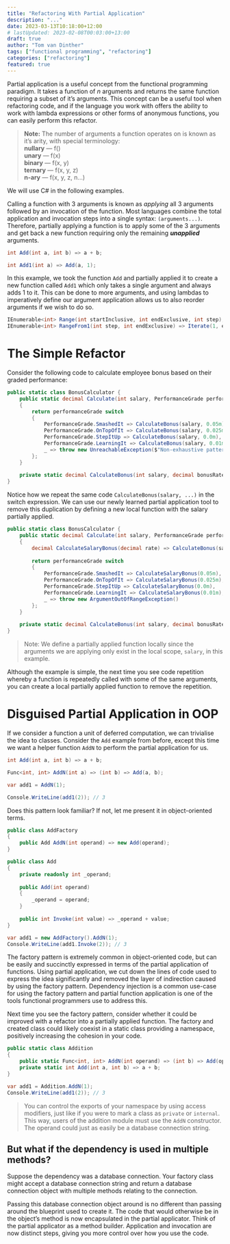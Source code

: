 ```yaml
---
title: "Refactoring With Partial Application"
description: "..."
date: 2023-03-13T10:18:00+12:00
# lastUpdated: 2023-02-08T00:03:00+13:00
draft: true
author: "Tom van Dinther"
tags: ["functional programming", "refactoring"]
categories: ["refactoring"]
featured: true
---
```

Partial application is a useful concept from the functional programming paradigm. It takes a function of *n* arguments and returns the same function requiring a subset of it’s arguments. This concept can be a useful tool when refactoring code, and if the language you work with offers the ability to work with lambda expressions or other forms of anonymous functions, you can easily perform this refactor.

> **Note:** The number of arguments a function operates on is known as it’s arity, with special terminology:  
**nullary** — f()  
**unary** — f(x)  
**binary** — f(x, y)  
**ternary** — f(x, y, z)  
**n-ary** — f(x, y, z, n…)  
> 

We will use C# in the following examples.

Calling a function with 3 arguments is known as *applying* all 3 arguments followed by an invocation of the function. Most languages combine the total application and invocation steps into a single syntax: `(arguments...)`. Therefore, partially applying a function is to apply some of the 3 arguments and get back a new function requiring only the remaining *********unapplied********* arguments.

```csharp
int Add(int a, int b) => a + b;

int Add1(int a) => Add(a, 1);
```

In this example, we took the function `Add` and partially applied it to create a new function called `Add1` which only takes a single argument and always adds 1 to it. This can be done to more arguments, and using lambdas to imperatively define our argument application allows us to also reorder arguments if we wish to do so.

```csharp
IEnumerable<int> Range(int startInclusive, int endExclusive, int step);
IEnumerable<int> RangeFrom1(int step, int endExclusive) => Iterate(1, endExclusive, step);
```

# The Simple Refactor

Consider the following code to calculate employee bonus based on their graded performance:

```csharp
public static class BonusCalculator {
    public static decimal Calculate(int salary, PerformanceGrade performanceGrade)
    {
        return performanceGrade switch
        {
            PerformanceGrade.SmashedIt => CalculateBonus(salary, 0.05m),
            PerformanceGrade.OnTopOfIt => CalculateBonus(salary, 0.025m),
            PerformanceGrade.StepItUp => CalculateBonus(salary, 0.0m),
            PerformanceGrade.LearningIt => CalculateBonus(salary, 0.01m),
            _ => throw new UnreachableException($"Non-exhaustive pattern matching on {typeof(PerformanceGrade)}")
        };
    }
    
    private static decimal CalculateBonus(int salary, decimal bonusRate) => salary * bonusRate;
}
```

Notice how we repeat the same code `CalculateBonus(salary, ...)` in the switch expression. We can use our newly learned partial application tool to remove this duplication by defining a new local function with the salary partially applied.

```csharp
public static class BonusCalculator {
    public static decimal Calculate(int salary, PerformanceGrade performanceGrade)
    {
        decimal CalculateSalaryBonus(decimal rate) => CalculateBonus(salary, rate);
        
        return performanceGrade switch
        {
            PerformanceGrade.SmashedIt => CalculateSalaryBonus(0.05m),
            PerformanceGrade.OnTopOfIt => CalculateSalaryBonus(0.025m),
            PerformanceGrade.StepItUp => CalculateSalaryBonus(0.0m),
            PerformanceGrade.LearningIt => CalculateSalaryBonus(0.01m),
            _ => throw new ArgumentOutOfRangeException()
        };
    }
    
    private static decimal CalculateBonus(int salary, decimal bonusRate) => salary * bonusRate;
}
```

> Note: We define a partially applied function locally since the arguments we are applying only exist in the local scope, `salary`, in this example.
> 

Although the example is simple, the next time you see code repetition whereby a function is repeatedly called with some of the same arguments, you can create a local partially applied function to remove the repetition.

# Disguised Partial Application in OOP

If we consider a function a unit of deferred computation, we can trivialise the idea to classes. Consider the `Add` example from before, except this time we want a helper function `AddN` to perform the partial application for us.

```csharp
int Add(int a, int b) => a + b;

Func<int, int> AddN(int a) => (int b) => Add(a, b);

var add1 = AddN(1);

Console.WriteLine(add1(2)); // 3
```

Does this pattern look familiar? If not, let me present it in object-oriented terms.

```csharp
public class AddFactory
{
    public Add AddN(int operand) => new Add(operand);
}

public class Add
{
    private readonly int _operand;
    
    public Add(int operand)
    {
        _operand = operand;
    }
    
    public int Invoke(int value) => _operand + value;
}

var add1 = new AddFactory().AddN(1);
Console.WriteLine(add1.Invoke(2)); // 3
```

The factory pattern is extremely common in object-oriented code, but can be easily and succinctly expressed in terms of the partial application of functions. Using partial application, we cut down the lines of code used to express the idea significantly and removed the layer of indirection caused by using the factory pattern. Dependency injection is a common use-case for using the factory pattern and partial function application is one of the tools functional programmers use to address this.

Next time you see the factory pattern, consider whether it could be improved with a refactor into a partially applied function. The factory and created class could likely coexist in a static class providing a namespace, positively increasing the cohesion in your code.

```csharp
public static class Addition
{
    public static Func<int, int> AddN(int operand) => (int b) => Add(operand, b);
    private static int Add(int a, int b) => a + b;
}

var add1 = Addition.AddN(1);
Console.WriteLine(add1(2)); // 3
```

> You can control the exports of your namespace by using access modifiers, just like if you were to mark a class as `private` or `internal`. This way, users of the addition module must use the `AddN` constructor. The operand could just as easily be a database connection string.
> 

## But what if the dependency is used in multiple methods?

Suppose the dependency was a database connection. Your factory class might accept a database connection string and return a database connection object with multiple methods relating to the connection.

Passing this database connection object around is no different than passing around the blueprint used to create it. The code that would otherwise be in the object’s method is now encapsulated in the partial applicator. Think of the partial applicator as a method builder. Application and invocation are now distinct steps, giving you more control over how you use the code.